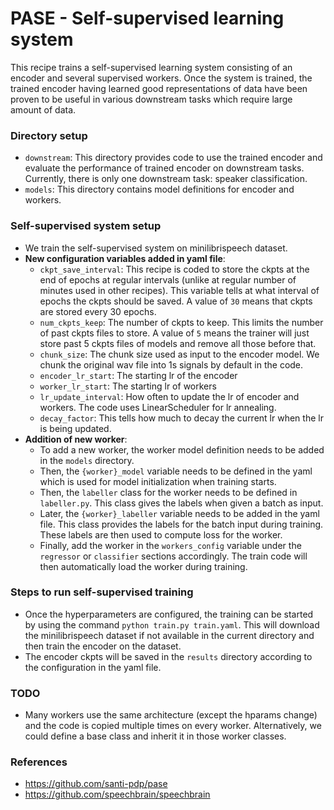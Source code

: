# PASE - Self-supervised learning system
This recipe trains a self-supervised learning system consisting of an encoder and several supervised workers. 
Once the system is trained, the trained encoder having learned good representations of data have been proven 
to be useful in various downstream tasks which require large amount of data.

### Directory setup
- `downstream`: This directory provides code to use the trained encoder and evaluate the performance of trained 
encoder on downstream tasks. Currently, there is only one downstream task: speaker classification.
- `models`: This directory contains model definitions for encoder and workers.

### Self-supervised system setup
- We train the self-supervised system on minilibrispeech dataset.
- **New configuration variables added in yaml file**:
	- `ckpt_save_interval`: This recipe is coded to store the ckpts at the end of epochs at regular intervals 
	(unlike at regular number of minutes used in other recipes). This variable tells at what interval of epochs 
	the ckpts should be saved. A value of `30` means that ckpts are stored every 30 epochs.
	- `num_ckpts_keep`: The number of ckpts to keep. This limits the number of past ckpts files to store. 
	A value of `5` means the trainer will just store past 5 ckpts files of models and remove all those before that.
	- `chunk_size`: The chunk size used as input to the encoder model. We chunk the original wav file into 1s 
	signals by default in the code.
	- `encoder_lr_start`: The starting lr of the encoder
	- `worker_lr_start`: The starting lr of workers
	- `lr_update_interval`: How often to update the lr of encoder and workers. The code uses LinearScheduler 
	for lr annealing.
	- `decay_factor`: This tells how much to decay the current lr when the lr is being updated.
- **Addition of new worker**:
	- To add a new worker, the worker model definition needs to be added in the `models` directory.
	- Then, the `{worker}_model` variable needs to be defined in the yaml which is used for model 
	initialization when training starts.
	- Then, the `labeller` class for the worker needs to be defined in `labeller.py`. This class gives the 
	labels when given a batch as input.
	- Later, the `{worker}_labeller` variable needs to be added in the yaml file. This class provides the 
	labels for the batch input during training. These labels are then used to compute loss for the worker.
	- Finally, add the worker in the `workers_config` variable under the `regressor` or `classifier` sections 
	accordingly. The train code will then automatically load the worker during training.

### Steps to run self-supervised training
- Once the hyperparameters are configured, the training can be started by using the 
command `python train.py train.yaml`. This will download the minilibrispeech dataset if not available in 
the current directory and then train the encoder on the dataset.
- The encoder ckpts will be saved in the `results` directory according to the configuration in the yaml file.

### TODO
- Many workers use the same architecture (except the hparams change) and the code is copied multiple times on 
every worker. Alternatively, we could define a base class and inherit it in those worker classes.

### References
- https://github.com/santi-pdp/pase
- https://github.com/speechbrain/speechbrain
